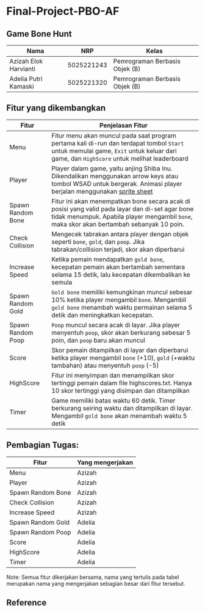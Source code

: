 ﻿# Final-Project-PBO-AF

## Game Bone Hunt

| Nama         | NRP        | Kelas     | 
| ---            | ---        | ----------|
| Azizah Elok Harvianti | 5025221243 | Pemrograman Berbasis Objek (B) |
| Adelia Putri Kamaski | 5025221320 | Pemrograman Berbasis Objek (B) |

## Fitur yang dikembangkan
| Fitur       | Penjelasan Fitur     
| ---         | ---        | 
| Menu              | Fitur menu akan muncul pada saat program pertama kali di-run dan terdapat tombol `Start` untuk memulai game, `Exit` untuk keluar dari game, dan  `HighScore` untuk melihat leaderboard |
| Player            | Player dalam game, yaitu anjing Shiba Inu. Dikendalikan menggunakan arrow keys atau tombol WSAD untuk bergerak. Animasi player berjalan menggunakan [sprite sheet][1] |
| Spawn Random Bone | Fitur ini akan menempatkan bone secara acak di posisi yang valid pada layar dan di-set agar bone tidak menumpuk. Apabila player mengambil `bone`, maka skor akan bertambah sebanyak 10 poin.
| Check Collision   | Mengecek tabrakan antara player dengan objek seperti `bone`, `gold`, dan `poop`. Jika tabrakan/collision terjadi, skor akan diperbarui |
| Increase Speed    | Ketika pemain mendapatkan `gold bone`, kecepatan pemain akan bertambah sementara selama 15 detik, lalu kecepatan dikembalikan ke semula​ |
| Spawn Random Gold | `Gold bone` memiliki kemungkinan muncul sebesar 10% ketika player mengambil `bone`. Mengambil `gold bone` menambah waktu permainan selama 5 detik dan meningkatkan kecepatan. |
| Spawn Random Poop | `Poop` muncul secara acak di layar. Jika player menyentuh `poop`, skor akan berkurang sebesar 5 poin, dan `poop` baru akan muncul ​|
| Score             | Skor pemain ditampilkan di layar dan diperbarui ketika player mengambil `bone` (+10), `gold` (+waktu tambahan) atau menyentuh `poop` (-5)​ |
| HighScore         | Fitur ini menyimpan dan menampilkan skor tertinggi pemain dalam file highscores.txt. Hanya 10 skor tertinggi yang disimpan dan ditampilkan​ |
| Timer             | Game memiliki batas waktu 60 detik. Timer berkurang seiring waktu dan ditampilkan di layar. Mengambil   `gold bone`   akan menambah waktu 5 detik |


## Pembagian Tugas: 
        
| Fitur       | Yang mengerjakan      
| ---         | ---        | 
| Menu              | Azizah |
| Player            | Azizah |
| Spawn Random Bone | Azizah | 
| Check Collision   | Azizah |
| Increase Speed    | Azizah |
| Spawn Random Gold | Adelia |
| Spawn Random Poop | Adelia |
| Score             | Adelia |
| HighScore         | Adelia |
| Timer             | Adelia |

Note: Semua fitur dikerjakan bersama, nama yang tertulis pada tabel merupakan nama yang mengerjakan sebagian besar dari fitur tersebut.



## Reference
[1]: https://kyafupaca.itch.io/shiba-inu "Shiba Inu Sprite Sheet"
[2]: http://example.org/ "Title"

